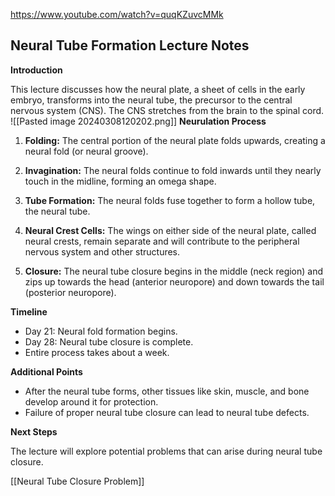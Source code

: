 https://www.youtube.com/watch?v=quqKZuvcMMk

## Neural Tube Formation Lecture Notes

**Introduction**

This lecture discusses how the neural plate, a sheet of cells in the early embryo, transforms into the neural tube, the precursor to the central nervous system (CNS). The CNS stretches from the brain to the spinal cord.
![[Pasted image 20240308120202.png]]
**Neurulation Process**

1. **Folding:** The central portion of the neural plate folds upwards, creating a neural fold (or neural groove).
    
2. **Invagination:** The neural folds continue to fold inwards until they nearly touch in the midline, forming an omega shape.
    
3. **Tube Formation:** The neural folds fuse together to form a hollow tube, the neural tube.
    
4. **Neural Crest Cells:** The wings on either side of the neural plate, called neural crests, remain separate and will contribute to the peripheral nervous system and other structures.
    
5. **Closure:** The neural tube closure begins in the middle (neck region) and zips up towards the head (anterior neuropore) and down towards the tail (posterior neuropore).
    

**Timeline**

- Day 21: Neural fold formation begins.
- Day 28: Neural tube closure is complete.
- Entire process takes about a week.

**Additional Points**

- After the neural tube forms, other tissues like skin, muscle, and bone develop around it for protection.
- Failure of proper neural tube closure can lead to neural tube defects.

**Next Steps**

The lecture will explore potential problems that can arise during neural tube closure.

[[Neural Tube Closure Problem]]